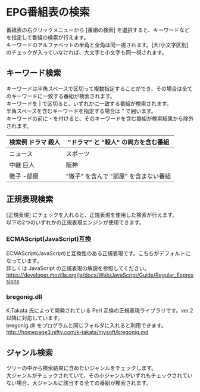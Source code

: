 # EPG番組表の検索

番組表の右クリックメニューから [番組の検索] を選択すると、キーワードなどを指定して番組の検索が行えます。  
キーワードのアルファベットの半角と全角は同一視されます。[大/小文字区別] のチェックが入っていなければ、大文字と小文字も同一視されます。  

## キーワード検索

キーワードは半角スペースで区切って複数指定することができ、その場合は全てのキーワードに一致する番組が検索されます。  
キーワードを | で区切ると、いずれかに一致する番組が検索されます。  
半角スペースを含むキーワードを指定する場合は " で囲います。  
キーワードの前に - を付けると、そのキーワードを含む番組が検索結果から除外されます。

検索例 ドラマ 殺人| "ドラマ" と "殺人" の両方を含む番組  
---|---  
ニュース | スポーツ| "ニュース" と "スポーツ" のいずれか又は両方を含む番組  
中継 巨人 | 阪神| "中継" を含んで、かつ "巨人" と "阪神" のいずれか又は両方も含む番組  
徹子 -部屋| "徹子" を含んで "部屋" を含まない番組  
  
## 正規表現検索

[正規表現] にチェックを入れると、正規表現を使用した検索が行えます。  
以下の2つのいずれかの正規表現エンジンが使用できます。  

### ECMAScript(JavaScript)互換

ECMAScript(JavaScript)と互換性のある正規表現です。こちらがデフォルトになっています。  
詳しくは JavaScript の正規表現の解説を参照してください。  
<https://developer.mozilla.org/ja/docs/Web/JavaScript/Guide/Regular_Expressions>

### bregonig.dll

K.Takata 氏によって開発されている Perl 互換の正規表現ライブラリです。ver.2 以降に対応しています。  
bregonig.dll をプログラムと同じフォルダに入れると利用できます。  
<http://homepage3.nifty.com/k-takata/mysoft/bregonig.md>

## ジャンル検索

ツリーの中から検索結果に含めたいジャンルをチェックします。  
大ジャンルがチェックされていて、その小ジャンルがいずれもチェックされていない場合、大ジャンルに該当する全ての番組が検索されます。  

